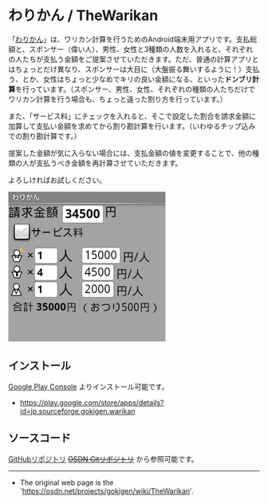 # わりかん / TheWarikan

「[わりかん](https://play.google.com/store/apps/details?id=jp.sourceforge.gokigen.warikan "TheWarikan on Google Play")」は、ワリカン計算を行うためのAndroid端末用アプリです。支払総額と、スポンサー（偉い人）、男性、女性と3種類の人数を入れると、それぞれの人たちが支払う金額をご提案させていただきます。ただ、普通の計算アプリとはちょっとだけ異なり、スポンサーは大目に（大盤振る舞いするように！）支払う、とか、女性はちょっと少なめでキリの良い金額になる、といった**ドンブリ計算**を行っています。（スポンサー、男性、女性、それぞれの種類の人たちだけでワリカン計算を行う場合も、ちょっと違った割り方を行っています。）

また、「サービス料」にチェックを入れると、そこで設定した割合を請求金額に加算して支払い金額を求めてから割り勘計算を行います。（いわゆるチップ込みでの割り勘計算です。）

提案した金額が気に入らない場合には、支払金額の値を変更することで、他の種類の人が支払うべき金額を再計算させていただきます。

よろしければお試しください。

![スクリーンショット](TheWarikan.png "スクリーンショット")

## インストール

[Google Play Console](https://play.google.com/store/apps/details?id=jp.sourceforge.gokigen.warikan) よりインストール可能です。
* https://play.google.com/store/apps/details?id=jp.sourceforge.gokigen.warikan

## ソースコード

[GitHubリポジトリ](https://github.com/MRSa/TheWarikan) ~~[OSDN Gitリポジトリ](https://scm.osdn.net/gitroot/gokigen/TheWarikan.git)~~ から参照可能です。


--------------------------------

* The original web page is the 'https://osdn.net/projects/gokigen/wiki/TheWarikan'.

